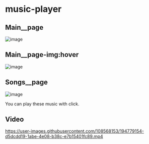 # music-player

## Main__page
![image](https://user-images.githubusercontent.com/108568153/194779062-659fe244-0f3b-428e-818a-394edcf50238.png)

## Main__page-img:hover
![image](https://user-images.githubusercontent.com/108568153/194779086-99babf5c-30b8-4b9e-9ae7-4ad8728117d1.png)

## Songs__page
![image](https://user-images.githubusercontent.com/108568153/194779105-ad596546-1719-45d8-b2b3-975c44997216.png)

You can play these music with click.

## Video



https://user-images.githubusercontent.com/108568153/194779154-d5dcdd19-1abe-4e08-b38c-e7b15401fc89.mp4

